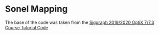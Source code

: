 # Sonel Mapping
The base of the code was taken from the [Siggraph 2019/2020 OptiX 7/7.3 Course Tutorial Code](https://github.com/ingowald/optix7course)

